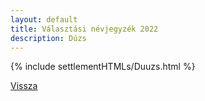 ```yaml
---
layout: default
title: Választási névjegyzék 2022
description: Dúzs
---
```


{% include settlementHTMLs/Duuzs.html %}

[Vissza](./)